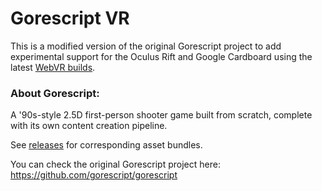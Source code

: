 Gorescript VR
==========

This is a modified version of the original Gorescript project to add experimental support for the Oculus Rift and Google Cardboard using the latest [WebVR builds](http://webvr.info/).

### About Gorescript:
A '90s-style 2.5D first-person shooter game built from scratch, complete with its own content creation pipeline.

See [releases](https://github.com/gorescript/gorescript/releases) for corresponding asset bundles.

You can check the original Gorescript project here:
https://github.com/gorescript/gorescript
